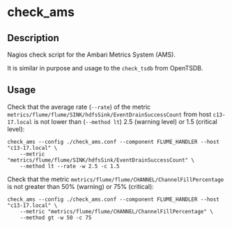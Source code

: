 # check_ams
## Description
Nagios check script for the Ambari Metrics System (AMS).

It is similar in purpose and usage to the `check_tsdb` from OpenTSDB.

## Usage
Check that the average rate (`--rate`) of the metric `metrics/flume/flume/SINK/hdfsSink/EventDrainSuccessCount`
from host `c13-17.local` is not lower than (`--method lt`) 2.5 (warning level) or 1.5 (critical level):

    check_ams --config ./check_ams.conf --component FLUME_HANDLER --host "c13-17.local" \
        --metric "metrics/flume/flume/SINK/hdfsSink/EventDrainSuccessCount" \
        --method lt --rate -w 2.5 -c 1.5

Check that the metric `metrics/flume/flume/CHANNEL/ChannelFillPercentage` is not greater than 50% (warning)
or 75% (critical):

    check_ams --config ./check_ams.conf --component FLUME_HANDLER --host "c13-17.local" \
        --metric "metrics/flume/flume/CHANNEL/ChannelFillPercentage" \
        --method gt -w 50 -c 75

